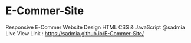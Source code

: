 # E-Commer-Site
Responsive E-Commer Website Design HTML CSS &amp; JavaScript @sadmia
Live View Link : https://sadmia.github.io/E-Commer-Site/
